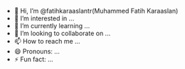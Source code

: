 - 👋 Hi, I’m @fatihkaraaslantr(Muhammed Fatih Karaaslan)
- 👀 I’m interested in ...
- 🌱 I’m currently learning ...
- 💞️ I’m looking to collaborate on ...
- 📫 How to reach me ...
- 😄 Pronouns: ...
- ⚡ Fun fact: ...

<!---
fatihkaraaslantr/fatihkaraaslantr is a ✨ special ✨ repository because its `README.md` (this file) appears on your GitHub profile.
You can click the Preview link to take a look at your changes.
--->
